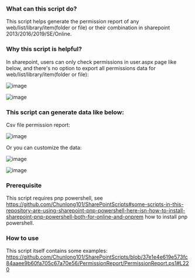 ### What can this script do? 

This script helps generate the permission report of any web/list/library/item(folder or file) or their combination in sharepoint 2013/2016/2019/SE/Online. 

### Why this script is helpful? 

In sharepoint, users can only check permissions in user.aspx page like below, and there's no option to export all permissions data for web/list/library/item(folder or file): 

![image](https://user-images.githubusercontent.com/9314578/169375648-26088d49-3868-465a-bee0-084dc1de8be0.png)

![image](https://user-images.githubusercontent.com/9314578/169375785-e2bf22c0-65e8-4d8c-a22f-b5f64b3e5f3c.png)

### This script can generate data like below: 

Csv file permission report: 

![image](https://user-images.githubusercontent.com/9314578/169374805-2aa79e7c-3f30-4c78-a57b-913dc2480d49.png)

Or you can customize the data: 

![image](https://user-images.githubusercontent.com/9314578/169374580-d078f050-0821-4170-949e-a19f6cba053d.png)

![image](https://user-images.githubusercontent.com/9314578/169375115-30729fae-d99e-49be-a611-265d73f069e2.png)

### Prerequisite 

This script requires pnp powershell, see https://github.com/Chunlong101/SharePointScripts#some-scripts-in-this-repository-are-using-sharepoint-pnp-powershell-here-isn-how-to-install-sharepoint-pnp-powershell-both-for-online-and-onprem how to install pnp powershell. 

### How to use 

This script itself contains some examples: https://github.com/Chunlong101/SharePointScripts/blob/37e1e4e619e573fc84aaee9b60fa705c67a70e56/PermissionReport/PermissionReport.ps1#L220
